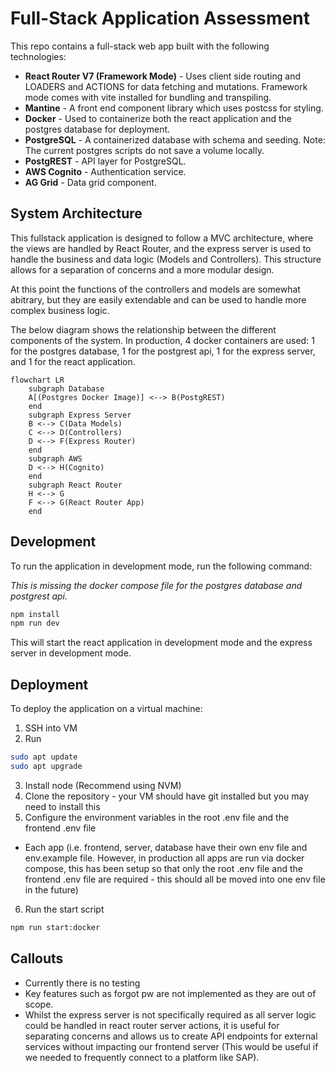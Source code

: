# Full-Stack Application Assessment

This repo contains a full-stack web app built with the following technologies:

* **React Router V7 (Framework Mode)** - Uses client side routing and LOADERS and ACTIONS for data fetching and mutations. Framework mode comes with vite installed for bundling and transpiling.
* **Mantine** - A front end component library which uses postcss for styling.
* **Docker** - Used to containerize both the react application and the postgres database for deployment.
* **PostgreSQL** - A containerized database with schema and seeding. Note: The current postgres scripts do not save a volume locally.
* **PostgREST** - API layer for PostgreSQL.
* **AWS Cognito** - Authentication service.
* **AG Grid** - Data grid component.

## System Architecture

This fullstack application is designed to follow a MVC architecture, where the views are handled by React Router, and the express server is used to handle the business and data logic (Models and Controllers). This structure allows for a separation of concerns and a more modular design.

At this point the functions of the controllers and models are somewhat abitrary, but they are easily extendable and can be used to handle more complex business logic.

The below diagram shows the relationship between the different components of the system. In production, 4 docker containers are used: 1 for the postgres database, 1 for the postgrest api, 1 for the express server, and 1 for the react application.

```mermaid
flowchart LR
    subgraph Database
    A[(Postgres Docker Image)] <--> B(PostgREST)
    end
    subgraph Express Server
    B <--> C(Data Models)
    C <--> D(Controllers)
    D <--> F(Express Router)
    end
    subgraph AWS
    D <--> H(Cognito)
    end
    subgraph React Router
    H <--> G
    F <--> G(React Router App)
    end
```

## Development

To run the application in development mode, run the following command:

*This is missing the docker compose file for the postgres database and postgrest api.*
```bash
npm install
npm run dev
```

This will start the react application in development mode and the express server in development mode.

## Deployment

To deploy the application on a virtual machine:

1. SSH into VM
2. Run
```bash
sudo apt update
sudo apt upgrade
```
3. Install node (Recommend using NVM)
4. Clone the repository - your VM should have git installed but you may need to install this
5. Configure the environment variables in the root .env file and the frontend .env file
* Each app (i.e. frontend, server, database have their own env file and env.example file. However, in production all apps are run via docker compose, this has been setup so that only the root .env file and the frontend .env file are required - this should all be moved into one env file in the future) 
6. Run the start script
```bash
npm run start:docker
```


## Callouts

* Currently there is no testing
* Key features such as forgot pw are not implemented as they are out of scope.
* Whilst the express server is not specifically required as all server logic could be handled in react router server actions, it is useful for separating concerns and allows us to create API endpoints for external services without impacting our frontend server (This would be useful if we needed to frequently connect to a platform like SAP).

